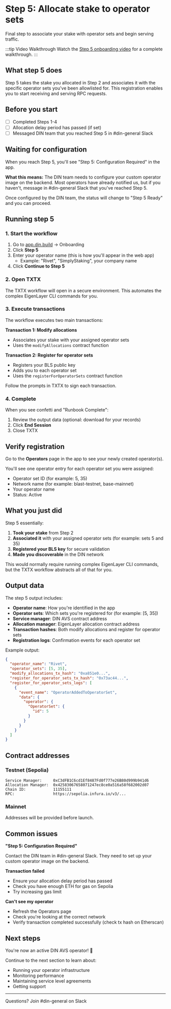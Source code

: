 # Step 5: Allocate stake to operator sets

Final step to associate your stake with operator sets and begin serving traffic.

:::tip Video Walkthrough
Watch the [Step 5 onboarding video](https://www.loom.com/share/ff00347005a445e8ba8dc125714ce869) for a complete walkthrough.
:::

## What step 5 does

Step 5 takes the stake you allocated in Step 2 and associates it with the specific operator sets you've been allowlisted for.
This registration enables you to start receiving and serving RPC requests.

## Before you start

- [ ] Completed Steps 1-4
- [ ] Allocation delay period has passed (if set)
- [ ] Messaged DIN team that you reached Step 5 in #din-general Slack

## Waiting for configuration

When you reach Step 5, you'll see "Step 5: Configuration Required" in the app.

**What this means:** The DIN team needs to configure your custom operator image on the backend.
Most operators have already notified us, but if you haven't, message in #din-general Slack that you've reached Step 5.

Once configured by the DIN team, the status will change to "Step 5 Ready" and you can proceed.

## Running step 5

### 1. Start the workflow

1. Go to [app.din.build](https://app.din.build) → Onboarding
2. Click **Step 5**
3. Enter your operator name (this is how you'll appear in the web app)
   - Example: "Rivet", "SimplyStaking", your company name
4. Click **Continue to Step 5**

### 2. Open TXTX

The TXTX workflow will open in a secure environment. This automates the complex EigenLayer CLI commands for you.

### 3. Execute transactions

The workflow executes two main transactions:

**Transaction 1: Modify allocations**

- Associates your stake with your assigned operator sets
- Uses the `modifyAllocations` contract function

**Transaction 2: Register for operator sets**

- Registers your BLS public key
- Adds you to each operator set
- Uses the `registerForOperatorSets` contract function

Follow the prompts in TXTX to sign each transaction.

### 4. Complete

When you see confetti and "Runbook Complete":

1. Review the output data (optional: download for your records)
2. Click **End Session**
3. Close TXTX

## Verify registration

Go to the **Operators** page in the app to see your newly created operator(s).

You'll see one operator entry for each operator set you were assigned:

- Operator set ID (for example: 5, 35)
- Network name (for example: blast-testnet, base-mainnet)
- Your operator name
- Status: Active

## What you just did

Step 5 essentially:

1. **Took your stake** from Step 2
2. **Associated it** with your assigned operator sets (for example: sets 5 and 35)
3. **Registered your BLS key** for secure validation
4. **Made you discoverable** in the DIN network

This would normally require running complex EigenLayer CLI commands, but the TXTX workflow abstracts all of that for you.

## Output data

The step 5 output includes:

- **Operator name**: How you're identified in the app
- **Operator sets**: Which sets you're registered for (for example: [5, 35])
- **Service manager**: DIN AVS contract address
- **Allocation manager**: EigenLayer allocation contract address
- **Transaction hashes**: Both modify allocations and register for operator sets
- **Registration logs**: Confirmation events for each operator set

Example output:

```json
{
  "operator_name": "Rivet",
  "operator_sets": [5, 35],
  "modify_allocations_tx_hash": "0xa851e0...",
  "register_for_operator_sets_tx_hash": "0x73ac44...",
  "register_for_operator_sets_logs": [
    {
      "event_name": "OperatorAddedToOperatorSet",
      "data": {
        "operator": {
          "OperatorSet": {
            "id": 5
          }
        }
      }
    }
  ]
}
```

## Contract addresses

### Testnet (Sepolia)

```text
Service Manager:     0xC3dFB1C6cd1Ef8487Fd0f777e26B80d999b941d6
Allocation Manager:  0x42583067658071247ec8ce0a516a58f682002d07
Chain ID:            11155111
RPC:                 https://sepolia.infura.io/v3/...
```

### Mainnet

Addresses will be provided before launch.

## Common issues

**"Step 5: Configuration Required"**

Contact the DIN team in #din-general Slack. They need to set up your custom operator image on the backend.

**Transaction failed**

- Ensure your allocation delay period has passed
- Check you have enough ETH for gas on Sepolia
- Try increasing gas limit

**Can't see my operator**

- Refresh the Operators page
- Check you're looking at the correct network
- Verify transaction completed successfully (check tx hash on Etherscan)

## Next steps

You're now an active DIN AVS operator! 🎉

Continue to the next section to learn about:

- Running your operator infrastructure
- Monitoring performance
- Maintaining service level agreements
- Getting support

---

Questions? Join #din-general on Slack
